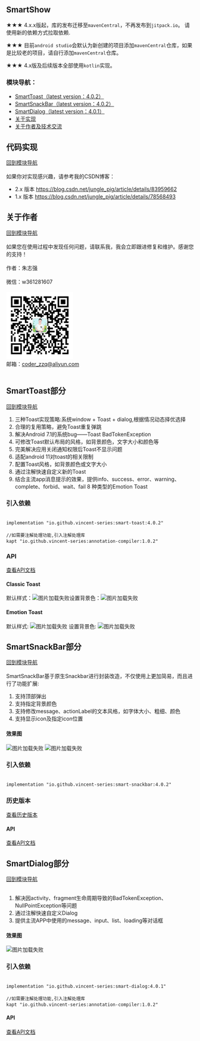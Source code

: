 ## SmartShow
★★★ 4.x.x版起，库的发布迁移至`mavenCentral`，不再发布到`jitpack.io`。 请使用新的依赖方式拉取依赖.

★★★ 目前`android studio`会默认为新创建的项目添加`mavenCentral`仓库，如果是比较老的项目，请自行添加`mavenCentral`仓库。

★★★ 4.x版及后续版本全部使用`kotlin`实现。

### 模块导航：

* [SmartToast（latest version：4.0.2）](#SmartToast部分)
* [SmartSnackBar（latest version：4.0.2）](#SmartSnackBar部分)
* [SmartDialog（latest version：4.0.1）](#SmartDialog部分)
* [关于实现](#代码实现)
* [关于作者及技术交流](#关于作者)

## 代码实现

[回到模块导航](#模块导航)<br/><br/>
如果你对实现感兴趣，请参考我的CSDN博客：

* 2.x 版本 https://blog.csdn.net/jungle_pig/article/details/83959662
* 1.x 版本 https://blog.csdn.net/jungle_pig/article/details/78568493<br/>

## 关于作者

[回到模块导航](#模块导航)<br/><br/>
如果您在使用过程中发现任何问题，请联系我，我会立即跟进修复和维护。感谢您的支持！<br/><br/>
作者：朱志强<br/><br/>
微信：w361281607<br/><br/>
<img src="images/wx_2d.jpeg" width="180" height="180"/><br/>
邮箱：coder_zzq@aliyun.com<br/><br/>

## SmartToast部分

[回到模块导航](#模块导航)

1. 三种Toast实现策略:系统window + Toast + dialog,根据情况动态择优选择
2. 合理的复用策略，避免Toast重复弹跳
3. 解决Android 7.1的系统bug——Toast BadTokenException
4. 可修改Toast默认布局的风格，如背景颜色，文字大小和颜色等
5. 完美解决应用关闭通知权限后Toast不显示问题
6. 适配android 11对toast的相关限制
7. 配置Toast风格，如背景颜色或文字大小
8. 通过注解快速自定义新的Toast
8. 结合主流app消息提示的效果，提供info、success、error、warning、complete、forbid、wait、fail 8 种类型的Emotion Toast

### 引入依赖

<pre><code>
implementation "io.github.vincent-series:smart-toast:4.0.2"

//如需要注解处理功能,引入注解处理库
kapt "io.github.vincent-series:annotation-compiler:1.0.2"
</code></pre>

### API

[查看API文档](https://github.com/vincent-series/smart-show/tree/master/smart-toast)

#### Classic Toast

默认样式：![图片加载失败](images/toast_normal.gif)设置背景色：![图片加载失败](images/toast_color.gif)

#### Emotion Toast

默认样式: ![图片加载失败](images/type_toast_normal.gif) 设置背景色: ![图片加载失败](images/type_toast_color.gif)

## SmartSnackBar部分

[回到模块导航](#模块导航)<br/><br/>
SmartSnackBar基于原生Snackbar进行封装改造，不仅使用上更加简易，而且进行了功能扩展:

1. 支持顶部弹出
2. 支持指定背景颜色
3. 支持修改message、actionLabel的文本风格，如字体大小、粗细、颜色
4. 支持显示icon及指定icon位置

#### 效果图

![图片加载失败](images/topbar_normal.gif) ![图片加载失败](images/snackbar_color.gif)

### 引入依赖

<pre><code>
implementation "io.github.vincent-series:smart-snackbar:4.0.2"
</code></pre>

### 历史版本

[查看历史版本](https://github.com/vincent-series/smart-show/wiki/SmartSnackBar%E5%8E%86%E5%8F%B2%E7%89%88%E6%9C%AC)

#### API

[查看API文档]()

## SmartDialog部分

[回到模块导航](#模块导航)<br/><br/>

1. 解决因activity、fragment生命周期导致的BadTokenException、NullPointException等问题
2. 通过注解快速自定义Dialog
3. 提供主流APP中使用的message、input、list、loading等对话框<br/>

#### 效果图

![图片加载失败](images/dialog.gif)

### 引入依赖

<pre><code>
implementation "io.github.vincent-series:smart-dialog:4.0.1"

//如需要注解处理功能,引入注解处理库
kapt "io.github.vincent-series:annotation-compiler:1.0.2"
</code></pre>

#### API

[查看API文档]()



